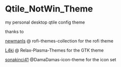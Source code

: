 # Qtile_NotWin_Theme
my personal desktop qtile config theme


thanks to 

[newmanls](https://github.com/newmanls/rofi-themes-collection) @ rofi-themes-collection for the rofi theme

[L4ki](https://github.com/L4ki/Relax-Plasma-Themes) @ Relax-Plasma-Themes for the GTK theme

[sonakinci41](https://github.com/sonakinci41/DamaDamas-icon-theme) @DamaDamas-icon-theme for the icon set

